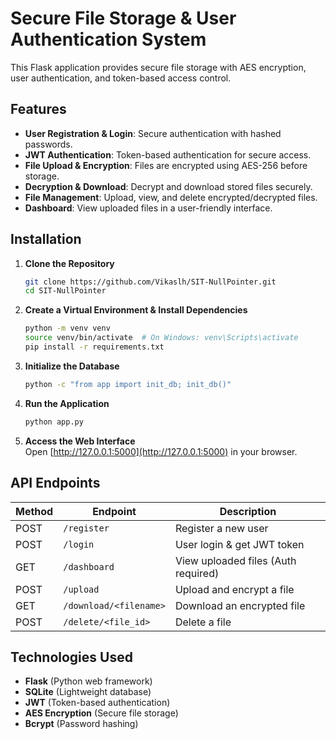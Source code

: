 # Secure File Storage & User Authentication System

This Flask application provides secure file storage with AES encryption, user authentication, and token-based access control.

## Features

- **User Registration & Login**: Secure authentication with hashed passwords.
- **JWT Authentication**: Token-based authentication for secure access.
- **File Upload & Encryption**: Files are encrypted using AES-256 before storage.
- **Decryption & Download**: Decrypt and download stored files securely.
- **File Management**: Upload, view, and delete encrypted/decrypted files.
- **Dashboard**: View uploaded files in a user-friendly interface.

## Installation

1. **Clone the Repository**  
   ```sh
   git clone https://github.com/Vikaslh/SIT-NullPointer.git
   cd SIT-NullPointer
   ```

2. **Create a Virtual Environment & Install Dependencies**  
   ```sh
   python -m venv venv
   source venv/bin/activate  # On Windows: venv\Scripts\activate
   pip install -r requirements.txt
   ```

3. **Initialize the Database**  
   ```sh
   python -c "from app import init_db; init_db()"
   ```

4. **Run the Application**  
   ```sh
   python app.py
   ```

5. **Access the Web Interface**  
   Open [http://127.0.0.1:5000](http://127.0.0.1:5000) in your browser.

## API Endpoints

| Method | Endpoint         | Description                         |
|--------|-----------------|-------------------------------------|
| POST   | `/register`      | Register a new user               |
| POST   | `/login`         | User login & get JWT token        |
| GET    | `/dashboard`     | View uploaded files (Auth required) |
| POST   | `/upload`        | Upload and encrypt a file         |
| GET    | `/download/<filename>` | Download an encrypted file  |
| POST   | `/delete/<file_id>` | Delete a file                  |

## Technologies Used

- **Flask** (Python web framework)
- **SQLite** (Lightweight database)
- **JWT** (Token-based authentication)
- **AES Encryption** (Secure file storage)
- **Bcrypt** (Password hashing)
